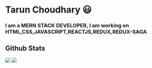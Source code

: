 # Tarun Choudhary 😃
### I am a MERN STACK DEVELOPER, I am working on **HTML**,**CSS**,**JAVASCRIPT**,**REACTJS**,**REDUX**,**REDUX-SAGA**

<h2 style="block">Github Stats</h2>

<p><img align="top" src="https://github-readme-stats.vercel.app/api?username=tarunchoudhary1805&show_icons=true" />
<img align="top" src="https://github-readme-stats.vercel.app/api/top-langs/?username=tarunchoudhary1805" /></p>
